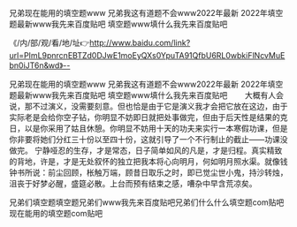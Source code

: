 兄弟现在能用的填空题www
兄弟我这有道题不会www2022年最新
2022年填空题最新www我先来百度贴吧
填空题www填什么我先来百度贴吧


《/内/部/观/看/地/址👉http://www.baidu.com/link?url=PImL9pnrcnEBTZd0DJwE1moEyQXs0YpuTA91QfbU6RL0wbkiFlNcvMuEbn0iJT6n&wd》--

兄弟现在能用的填空题www
兄弟我这有道题不会www2022年最新
2022年填空题最新www我先来百度贴吧
填空题www填什么我先来百度贴吧
　　大概有人会说，那不过演义，没需要刻意。但也恰是由于它是演义我才会把它放在这边，由于实际老是会给你空子钻，你明显不妨即日就把处事做完，但由于后天性是结果的克日，以是你采用了姑且休憩。你明显不妨用十天的功夫来实行一本寒假功课，但是你非要将她们分红三十份以至四十份，这就引导了一个不行制止的截止——功课没做完。
宁静哑忍的生存，才是常态，日子简单如风的凡是，才是归程。真实精致的背地，许是，才是无处叙怀的独立把我本将心向明月，何如明月照水渠。就像钱钟书所说：前尘回顾，枨触万端，顾昔日取乐之时，即已觉尘世小鬼，持沙转烛，沮丧于好梦必醒，盛筵必散。上台而预有结束之感，嘈杂中早含荒凉矣。





兄弟们填空题填空题兄弟们www我先来百度贴吧兄弟们什么什么填空题com贴吧现在能用的填空题com贴吧
